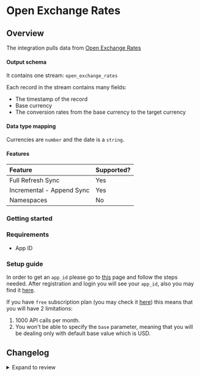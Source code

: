# Open Exchange Rates

## Overview

The integration pulls data from [Open Exchange Rates](https://openexchangerates.org/)

#### Output schema

It contains one stream: `open_exchange_rates`

Each record in the stream contains many fields:

- The timestamp of the record
- Base currency
- The conversion rates from the base currency to the target currency

#### Data type mapping

Currencies are `number` and the date is a `string`.

#### Features

| Feature                   | Supported? |
| :------------------------ | :--------- |
| Full Refresh Sync         | Yes        |
| Incremental - Append Sync | Yes        |
| Namespaces                | No         |

### Getting started

### Requirements

- App ID

### Setup guide

In order to get an `app_id` please go to [this](https://docs.openexchangerates.org/reference/authentication) page and follow the steps needed. After registration and login you will see your `app_id`, also you may find it [here](https://openexchangerates.org/account).

If you have `free` subscription plan \(you may check it [here](https://openexchangerates.org/account/usage)\) this means that you will have 2 limitations:

1. 1000 API calls per month.
2. You won't be able to specify the `base` parameter, meaning that you will be dealing only with default base value which is USD.

## Changelog

<details>
  <summary>Expand to review</summary>

| Version | Date       | Pull Request                                               | Subject                                                                         |
| :------ | :--------- | :--------------------------------------------------------- | :------------------------------------------------------------------------------ |
| 0.2.9 | 2024-07-06 | [40857](https://github.com/airbytehq/airbyte/pull/40857) | Update dependencies |
| 0.2.8 | 2024-06-25 | [40300](https://github.com/airbytehq/airbyte/pull/40300) | Update dependencies |
| 0.2.7 | 2024-06-21 | [39922](https://github.com/airbytehq/airbyte/pull/39922) | Update dependencies |
| 0.2.6 | 2024-06-04 | [39028](https://github.com/airbytehq/airbyte/pull/39028) | [autopull] Upgrade base image to v1.2.1 |
| 0.2.5 | 2024-05-14 | [38141](https://github.com/airbytehq/airbyte/pull/38141) | Make connector compatable with builder |
| 0.2.4 | 2024-04-19 | [37208](https://github.com/airbytehq/airbyte/pull/37208) | Updating to 0.80.0 CDK |
| 0.2.3 | 2024-04-18 | [37208](https://github.com/airbytehq/airbyte/pull/37208) | Manage dependencies with Poetry. |
| 0.2.2 | 2024-04-15 | [37208](https://github.com/airbytehq/airbyte/pull/37208) | Base image migration: remove Dockerfile and use the python-connector-base image |
| 0.2.1 | 2024-04-12 | [37208](https://github.com/airbytehq/airbyte/pull/37208) | schema descriptions |
| 0.2.0 | 2023-10-03 | [30983](https://github.com/airbytehq/airbyte/pull/30983) | Migrate to low code |
| 0.1.0   | 2022-11-15 | [19436](https://github.com/airbytehq/airbyte/issues/19436) | Created CDK native Open Exchange Rates connector                                |

</details>
